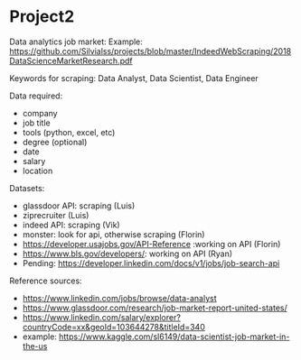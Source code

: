 # Project2
Data analytics job market:
Example: https://github.com/Silvialss/projects/blob/master/IndeedWebScraping/2018DataScienceMarketResearch.pdf

Keywords for scraping: Data Analyst, Data Scientist, Data Engineer

 Data required:
  - company
  - job title
  - tools (python, excel, etc)
  - degree (optional)
  - date
  - salary
  - location


  Datasets:
  - glassdoor API: scraping (Luis)
  - ziprecruiter (Luis)
  - indeed API: scraping (Vik)
  - monster: look for api, otherwise scraping (Florin)
  - https://developer.usajobs.gov/API-Reference :working on API (Florin)
  - https://www.bls.gov/developers/: working on API (Ryan)
  - Pending: https://developer.linkedin.com/docs/v1/jobs/job-search-api
  
  
  Reference sources:
  - https://www.linkedin.com/jobs/browse/data-analyst
  - https://www.glassdoor.com/research/job-market-report-united-states/
  - https://www.linkedin.com/salary/explorer?countryCode=xx&geoId=103644278&titleId=340
  - example: https://www.kaggle.com/sl6149/data-scientist-job-market-in-the-us
  

  
  
